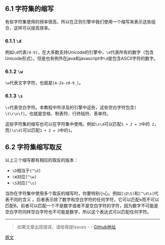 ## 6.1 字符集的缩写
有些字符集使用的频率很高，所以在正则引擎中我们使用一个缩写来表示这些组合，这样可以提高效率。

### 6.1.1 `\d`
例如`\d`代表`[0-9]`，在大多数支持Unicode的引擎中，`\d`代表所有的数字（包含Unicode形式）。但是也有例外在java和javascript中`\d`是包含ASCII字符的数字。

### 6.1.2 `\w`
`\w`代表文字字符，也就是`[A-Za-z0-9_]`。

### 6.1.3 `\s`
`\s`代表空白字符。本教程中所涉及的引擎中这些，这些空白字符包含`[ \t\r\n\f]`。也就是空格、制表符、行终结符、表单符。

这些字符集的缩写也可以在字符集中使用。例如`\s\d`可以匹配`1 + 2 = 3`中的` 2`，而`[\s\d]`可以匹配`1 + 2 = 3`中的`1`。

## 6.2 字符集缩写取反
以上三个缩写都有相应的取反的版本：
- `\D`相当于`[^\d]`
- `\W`对应`[^\w]`
- `\S`对应`[^\s]`

当你在字符集中使用多个取反的缩写时，你要特别小心。例如`[\D\S]`和`[^\d\s]`代表不同的含义 。后者表示除了数字和空白字符的任何字符，它可以匹配x而不可以匹配8。前者可以匹配一个不是数字或者不是空白字符的字符，因为数字不可能是空白字符同样空白字符也不可能是数字，所以这个表达式可以匹配任何字符。

---

> 如果文章出现错误，请给我提Issues - -
[Github地址](https://github.com/SBDavid/How-a-Regex-Engine-Works-Internally)

[原文](https://www.regular-expressions.info/shorthand.html)
